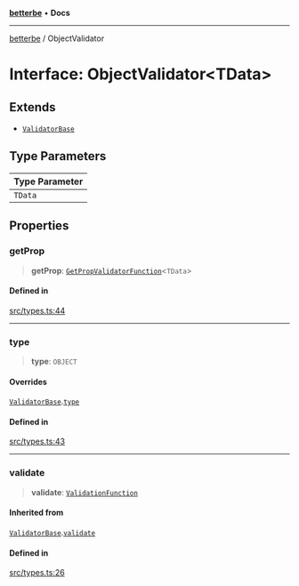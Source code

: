 [**betterbe**](../README.md) • **Docs**

---

[betterbe](../README.md) / ObjectValidator

# Interface: ObjectValidator\<TData\>

## Extends

- [`ValidatorBase`](ValidatorBase.md)

## Type Parameters

| Type Parameter |
| -------------- |
| `TData`        |

## Properties

### getProp

> **getProp**: [`GetPropValidatorFunction`](../type-aliases/GetPropValidatorFunction.md)\<`TData`\>

#### Defined in

[src/types.ts:44](https://github.com/ericvera/betterbe/blob/main/src/types.ts#L44)

---

### type

> **type**: `OBJECT`

#### Overrides

[`ValidatorBase`](ValidatorBase.md).[`type`](ValidatorBase.md#type)

#### Defined in

[src/types.ts:43](https://github.com/ericvera/betterbe/blob/main/src/types.ts#L43)

---

### validate

> **validate**: [`ValidationFunction`](../type-aliases/ValidationFunction.md)

#### Inherited from

[`ValidatorBase`](ValidatorBase.md).[`validate`](ValidatorBase.md#validate)

#### Defined in

[src/types.ts:26](https://github.com/ericvera/betterbe/blob/main/src/types.ts#L26)
